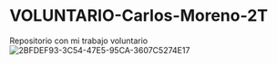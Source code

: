 # VOLUNTARIO-Carlos-Moreno-2T
Repositorio con mi trabajo voluntario
![2BFDEF93-3C54-47E5-95CA-3607C5274E17](https://user-images.githubusercontent.com/57544836/205142262-9866e35a-fe81-4262-9bcc-a857e4f00991.jpg)
